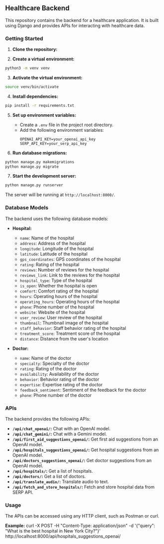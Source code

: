 ## Healthcare Backend

This repository contains the backend for a healthcare application. It is built using Django and provides APIs for interacting with healthcare data.

### Getting Started

1. **Clone the repository:**

2. **Create a virtual environment:**
```bash
python3 -m venv venv
```

3. **Activate the virtual environment:**
```bash
source venv/bin/activate
```

4. **Install dependencies:**
```bash
pip install -r requirements.txt
```

5. **Set up environment variables:**
   - Create a `.env` file in the project root directory.
   - Add the following environment variables:
     ```
     OPENAI_API_KEY=your_openai_api_key
     SERP_API_KEY=your_serp_api_key
     ```

6. **Run database migrations:**
```bash
python manage.py makemigrations
python manage.py migrate
```

7. **Start the development server:**
```bash
python manage.py runserver
```


The server will be running at `http://localhost:8000/`.

### Database Models

The backend uses the following database models:

- **Hospital:**
  - `name`: Name of the hospital
  - `address`: Address of the hospital
  - `longitude`: Longitude of the hospital
  - `latitude`: Latitude of the hospital
  - `gps_coordinates`: GPS coordinates of the hospital
  - `rating`: Rating of the hospital
  - `reviews`: Number of reviews for the hospital
  - `reviews_link`: Link to the reviews for the hospital
  - `hospital_type`: Type of the hospital
  - `is_open`: Whether the hospital is open
  - `comfort`: Comfort rating of the hospital
  - `hours`: Operating hours of the hospital
  - `operating_hours`: Operating hours of the hospital
  - `phone`: Phone number of the hospital
  - `website`: Website of the hospital
  - `user_review`: User review of the hospital
  - `thumbnail`: Thumbnail image of the hospital
  - `staff_behavior`: Staff behavior rating of the hospital
  - `treatment_score`: Treatment score of the hospital
  - `distance`: Distance from the user's location

- **Doctor:**
  - `name`: Name of the doctor
  - `specialty`: Specialty of the doctor
  - `rating`: Rating of the doctor
  - `availability`: Availability of the doctor
  - `behavior`: Behavior rating of the doctor
  - `expertise`: Expertise rating of the doctor
  - `feedback_sentiment`: Sentiment of the feedback for the doctor
  - `phone`: Phone number of the doctor

### APIs

The backend provides the following APIs:

- **`/api/chat_openai/`:**  Chat with an OpenAI model.
- **`/api/chat_gemini/`:** Chat with a Gemini model.
- **`/api/first_aid_suggestions_openai/`:** Get first aid suggestions from an OpenAI model.
- **`/api/hospitals_suggestions_openai/`:** Get hospital suggestions from an OpenAI model.
- **`/api/doctors_suggestions_openai/`:** Get doctor suggestions from an OpenAI model.
- **`/api/hospitals/`:** Get a list of hospitals.
- **`/api/doctors/`:** Get a list of doctors.
- **`/api/translate_audio/`:** Translate audio to text.
- **`/api/fetch_and_store_hospitals/`:** Fetch and store hospital data from SERP API.

### Usage

The APIs can be accessed using any HTTP client, such as Postman or curl.

**Example:**
curl -X POST -H "Content-Type: application/json" -d '{"query": "What is the best hospital in New York City?"}' http://localhost:8000/api/hospitals_suggestions_openai/


